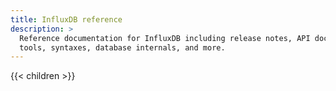```yaml
---
title: InfluxDB reference
description: >
  Reference documentation for InfluxDB including release notes, API documentation,
  tools, syntaxes, database internals, and more.
---
```


{{< children >}}